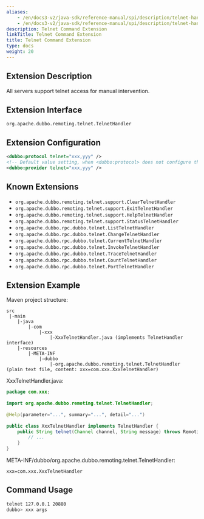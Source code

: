 ```yaml
---
aliases:
    - /en/docs3-v2/java-sdk/reference-manual/spi/description/telnet-handler/
    - /en/docs3-v2/java-sdk/reference-manual/spi/description/telnet-handler/
description: Telnet Command Extension
linkTitle: Telnet Command Extension
title: Telnet Command Extension
type: docs
weight: 20
---
```







## Extension Description

All servers support telnet access for manual intervention.

## Extension Interface

`org.apache.dubbo.remoting.telnet.TelnetHandler`

## Extension Configuration

```xml
<dubbo:protocol telnet="xxx,yyy" />
<!-- Default value setting, when <dubbo:protocol> does not configure the telnet attribute, use this configuration -->
<dubbo:provider telnet="xxx,yyy" />
```

## Known Extensions

* `org.apache.dubbo.remoting.telnet.support.ClearTelnetHandler`
* `org.apache.dubbo.remoting.telnet.support.ExitTelnetHandler`
* `org.apache.dubbo.remoting.telnet.support.HelpTelnetHandler`
* `org.apache.dubbo.remoting.telnet.support.StatusTelnetHandler`
* `org.apache.dubbo.rpc.dubbo.telnet.ListTelnetHandler`
* `org.apache.dubbo.rpc.dubbo.telnet.ChangeTelnetHandler`
* `org.apache.dubbo.rpc.dubbo.telnet.CurrentTelnetHandler`
* `org.apache.dubbo.rpc.dubbo.telnet.InvokeTelnetHandler`
* `org.apache.dubbo.rpc.dubbo.telnet.TraceTelnetHandler`
* `org.apache.dubbo.rpc.dubbo.telnet.CountTelnetHandler`
* `org.apache.dubbo.rpc.dubbo.telnet.PortTelnetHandler`

## Extension Example

Maven project structure:

```
src
 |-main
    |-java
        |-com
            |-xxx
                |-XxxTelnetHandler.java (implements TelnetHandler interface)
    |-resources
        |-META-INF
            |-dubbo
                |-org.apache.dubbo.remoting.telnet.TelnetHandler (plain text file, content: xxx=com.xxx.XxxTelnetHandler)
```

XxxTelnetHandler.java:

```java
package com.xxx;
 
import org.apache.dubbo.remoting.telnet.TelnetHandler;
 
@Help(parameter="...", summary="...", detail="...")
 
public class XxxTelnetHandler implements TelnetHandler {
    public String telnet(Channel channel, String message) throws RemotingException {
        // ...
    }
}
```

META-INF/dubbo/org.apache.dubbo.remoting.telnet.TelnetHandler:

```properties
xxx=com.xxx.XxxTelnetHandler
```

## Command Usage

```sh
telnet 127.0.0.1 20880
dubbo> xxx args
```
